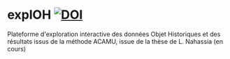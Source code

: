 # explOH [![DOI](https://zenodo.org/badge/DOI/10.5281/zenodo.3256682.svg)](https://doi.org/10.5281/zenodo.3256682)

Plateforme d'exploration interactive des données Objet Historiques et des résultats issus de la méthode ACAMU, issue de la thèse de L. Nahassia (en cours)
